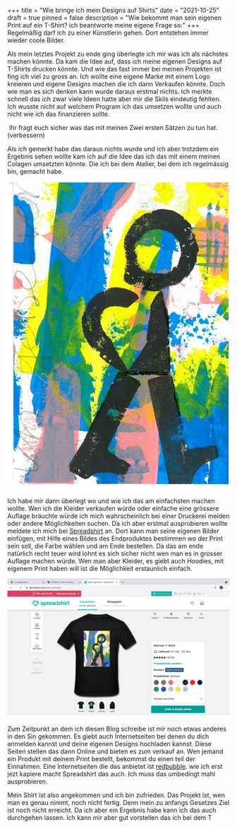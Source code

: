 +++
title = "Wie bringe ich mein Designs auf Shirts"
date = "2021-10-25"
draft = true
pinned = false
description = "Wie bekommt man sein eigenen Print auf ein T-Shirt? ich beantworte meine eigene Frage so:"
+++
Regelmäßig darf ich zu einer Künstlerin gehen. Dort entstehen immer wieder coole Bilder. 

Als mein letztes Projekt zu ende ging überlegte ich mir was ich als nächstes machen könnte. Da kam die Idee auf, dass ich meine eigenen Designs auf T-Shirts drucken könnte. Und wie das fast immer bei meinen Projekten ist fing ich viel zu gross an. Ich wollte eine eigene Marke mit einem Logo kreieren und eigene Designs machen die ich dann Verkaufen könnte. Doch wie man es sich denken kann wurde daraus erstmal nichts. Ich merkte schnell das ich zwar viele Ideen hatte aber mir die Skils eindeutig fehlten. Ich wusste nicht auf welchem Program ich das umsetzen wollte und auch nicht wie ich das finanzieren sollte. 

 Ihr fragt euch sicher was das mit meinen Zwei ersten Sätzen zu tun hat.(verbessern)

Als ich gemerkt habe das daraus nichts wurde und ich aber trotzdem ein Ergebnis sehen wollte kam ich auf die Idee das ich das mit einem meinen Colagen umsetzten könnte. Die ich bei dem Atelier, bei dem ich regelmässig bin, gemacht habe.

![](skm_c454e21091708290-1-3-.jpg)

Ich habe mir dann überlegt wo und wie ich das am einfachsten machen wollte. Wen ich die Kleider verkaufen würde oder einfache eine grössere Auflage bräuchte würde ich mich wahrscheinlich bei einer Druckerei melden oder andere Möglichkeiten suchen. Da ich aber erstmal ausprobieren wollte meldete ich mich bei [Spreadshirt](https://www.spreadshirt.ch/) an. Dort kann man seine eigenen Bilder einfügen, mit Hilfe eines Bildes des Endproduktes bestimmen wo der Print sein soll, die Farbe wählen und am Ende bestellen. Da das am ende natürlich recht teuer wird lohnt es sich sicher nicht wen man es in grosser Auflage machen würde. Wen man aber Kleider, es giebt auch Hoodies, mit eigenem Print haben will ist die Möglichkeit erstaunlich einfach.

![](bildschirmfoto-2021-10-25-um-14.39.00-1-.png)

Zum Zeitpunkt an dem ich diesen Blog schreibe ist mir noch etwas anderes in den Sin gekommen. Es giebt auch Internetseiten bei denen du dich anmelden kannst und deine eigenen Designs hochladen kannst. Diese Seiten stellen das dann Online und bieten es zum verkauf an. Wen jemand ein Produkt mit deinem Print bestellt, bekommst du einen teil der Einnahmen. Eine Internetseiten die das anbietet ist [redbubble](https://www.redbubble.com/de/explore/for-you/). wie ich erst jezt kapiere macht Spreadshirt das auch. Ich muss das umbedingt mahl ausprobieren.

Mein Shirt ist also angekommen und ich bin zufrieden. Das Projekt ist, wen man es genau nimmt, noch nicht fertig. Denn mein zu anfangs Gesetzes Ziel ist noch nicht erreicht. Da ich aber ein Ergebnis habe kann ich das auch durchgehen lassen. Ich kann mir aber gut vorstellen das ich bei dem T